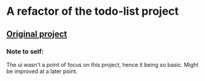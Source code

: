 # A refactor of the todo-list project

## [Original project](https://github.com/ARodrigues92/todo-list)

### Note to self:

The ui wasn't a point of focus on this project, hence it being so basic.
Might be improved at a later point.
